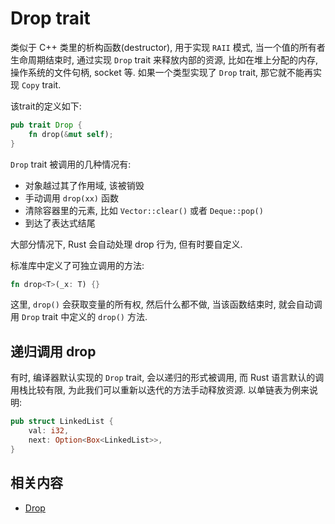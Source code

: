# Drop trait

类似于 C++ 类里的析构函数(destructor), 用于实现 `RAII` 模式, 当一个值的所有者生命周期结束时, 通过实现
`Drop` trait 来释放内部的资源, 比如在堆上分配的内存, 操作系统的文件句柄, socket 等.
如果一个类型实现了 `Drop` trait, 那它就不能再实现 `Copy` trait.

该trait的定义如下:

```rust
pub trait Drop {
    fn drop(&mut self);
}
```

`Drop` trait 被调用的几种情况有:

- 对象越过其了作用域, 该被销毁
- 手动调用 `drop(xx)` 函数
- 清除容器里的元素, 比如 `Vector::clear()` 或者 `Deque::pop()`
- 到达了表达式结尾

大部分情况下, Rust 会自动处理 drop 行为, 但有时要自定义.

标准库中定义了可独立调用的方法:

```rust
fn drop<T>(_x: T) {}
```

这里, `drop()` 会获取变量的所有权, 然后什么都不做, 当该函数结束时, 就会自动调用
`Drop` trait 中定义的 `drop()` 方法.

## 递归调用 drop

有时, 编译器默认实现的 `Drop` trait, 会以递归的形式被调用, 而 Rust 语言默认的调用栈比较有限,
为此我们可以重新以迭代的方法手动释放资源. 以单链表为例来说明:

```rust
pub struct LinkedList {
    val: i32,
    next: Option<Box<LinkedList>>,
}
```

## 相关内容

- [Drop](../memory-basic/drop.md)
